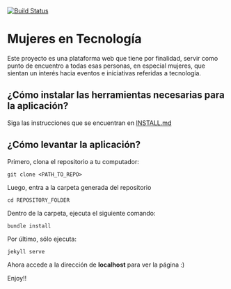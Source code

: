 [![Build Status](https://travis-ci.org/mujeresentecnologia/portal.svg?branch=master)](https://travis-ci.org/mujeresentecnologia/portal)

Mujeres en Tecnología
===================

Este proyecto es una plataforma web que tiene por finalidad, servir como punto de encuentro a todas esas personas, en especial mujeres, que sientan un interés hacia eventos e iniciativas referidas a tecnología.

¿Cómo instalar las herramientas necesarias para la aplicación?
-------------
Siga las instrucciones que se encuentran en [INSTALL.md](https://github.com/mujeresentecnologia/portal/blob/master/INSTALL.md) 

¿Cómo levantar la aplicación?
-------------
Primero, clona el repositorio a tu computador:
```
git clone <PATH_TO_REPO>
```

Luego, entra a la carpeta generada del repositorio
```
cd REPOSITORY_FOLDER
```

Dentro de la carpeta, ejecuta el siguiente comando:
```
bundle install
```

Por último, sólo ejecuta:
```
jekyll serve
```

Ahora accede a la dirección de **localhost** para ver la página :)

Enjoy!!
